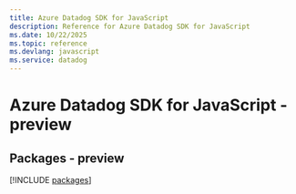 ```yaml
---
title: Azure Datadog SDK for JavaScript
description: Reference for Azure Datadog SDK for JavaScript
ms.date: 10/22/2025
ms.topic: reference
ms.devlang: javascript
ms.service: datadog
---
```

# Azure Datadog SDK for JavaScript - preview
## Packages - preview
[!INCLUDE [packages](datadog-index.md)]